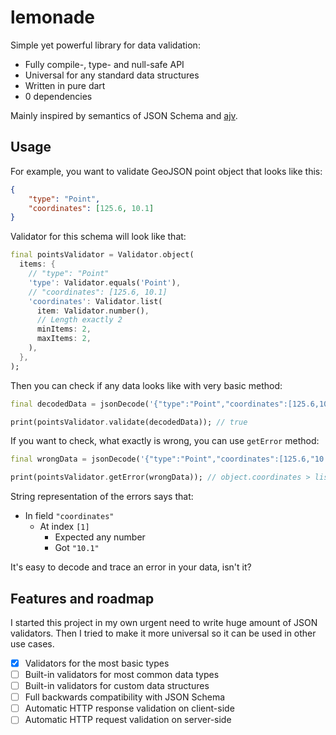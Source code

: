 # lemonade

Simple yet powerful library for data validation:
- Fully compile-, type- and null-safe API
- Universal for any standard data structures
- Written in pure dart
- 0 dependencies

Mainly inspired by semantics of JSON Schema and [ajv](https://www.npmjs.com/package/ajv).

<!--
## Get started 🚀

First, add `lemonade` into `pubspec.yaml` file of your project:

```yaml
dependencies:
  lemonade: ^0.1.0
```

... or with simple command:

```bash
dart pub add lemonade
# or for flutter project:
flutter pub add lemonade
```

Then import it into your dart file:

```dart
import 'package:lemonade/lemonade.dart';
```

And you are ready to go!
-->

## Usage

For example, you want to validate GeoJSON point object that looks like this:

```json
{
    "type": "Point",
    "coordinates": [125.6, 10.1]
}
```

Validator for this schema will look like that:

```dart
final pointsValidator = Validator.object(
  items: {
    // "type": "Point"
    'type': Validator.equals('Point'),
    // "coordinates": [125.6, 10.1]
    'coordinates': Validator.list(
      item: Validator.number(),
      // Length exactly 2
      minItems: 2,
      maxItems: 2,
    ),
  },
);
```

Then you can check if any data looks like with very basic method:

```dart
final decodedData = jsonDecode('{"type":"Point","coordinates":[125.6,10.1]}');

print(pointsValidator.validate(decodedData)); // true
```

If you want to check, what exactly is wrong, you can use `getError` method:

```dart
final wrongData = jsonDecode('{"type":"Point","coordinates":[125.6,"10.1"]}');

print(pointsValidator.getError(wrongData)); // object.coordinates > list<number>[1] > expected(number).got(10.1)
```

String representation of the errors says that:

- In field `"coordinates"`
  - At index `[1]`
    - Expected any number
    - Got `"10.1"`

It's easy to decode and trace an error in your data, isn't it?

## Features and roadmap

I started this project in my own urgent need to write huge amount of JSON validators.
Then I tried to make it more universal so it can be used in other use cases.

- [x] Validators for the most basic types
- [ ] Built-in validators for most common data types
- [ ] Built-in validators for custom data structures
- [ ] Full backwards compatibility with JSON Schema
- [ ] Automatic HTTP response validation on client-side
- [ ] Automatic HTTP request validation on server-side
